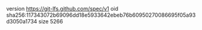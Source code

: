 version https://git-lfs.github.com/spec/v1
oid sha256:117343072b69096dd18e5933642ebeb76b60950270086695f05a93d3050a1734
size 5266
